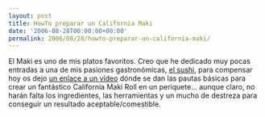 ```yaml
---
layout: post
title: HowTo preparar un California Maki
date: '2006-08-28T00:00:00+00:00'
permalink: 2006/08/28/howto-preparar-un-california-maki/
---
```

<img style="float:right; margin:0 0 10px 10px;" src="http://photos1.blogger.com/blogger/6639/1972/320/images.28.jpg" border="0" alt="" />El Maki es uno de mis platos favoritos. Creo que he dedicado muy pocas entradas a una de mis pasiones gastronómicas, <a href="http://es.wikipedia.org/wiki/Sushi">el sushi</a>, para compensar hoy os dejo <a href="http://www.videojug.com/film/how-to-make-a-california-roll-uramaki">un enlace a un vídeo</a> dónde se dan las pautas básicas para crear un fantástico California Maki Roll en un periquete... aunque claro, no harán falta los ingredientes, las herramientas y un mucho de destreza para conseguir un resultado aceptable/comestible.
